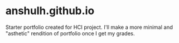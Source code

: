 # anshulh.github.io

Starter portfolio created for HCI project. I'll make a more minimal and "asthetic" rendition of portfolio once I get my grades.
